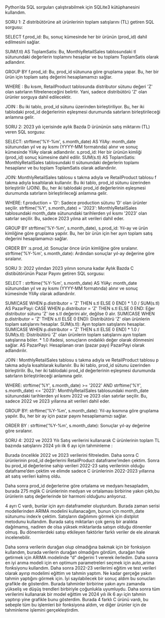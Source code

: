 Python’da SQL sorguları çalıştırabilmek için SQLite3 kütüphanesini kullandım.

SORU 1: Z distribütörüne ait ürünlerinin toplam satışlarını (TL) getiren SQL sorgusu:

SELECT f.prod_id: Bu, sonuç kümesinde her bir ürünün (prod_id) dahil edilmesini sağlar.

SUM(f.tl) AS ToplamSatis: Bu, MonthlyRetailSales tablosundaki tl sütunundaki değerlerin toplamını hesaplar ve bu toplamı ToplamSatis olarak adlandırır.

GROUP BY f.prod_id: Bu, prod_id sütununa göre gruplama yapar. Bu, her bir ürün için toplam satış değerini hesaplamamızı sağlar.

WHERE : Bu kısım, RetailProduct tablosunda distributor sütunu değeri 'Z' olan satırların filtreleneceğini belirtir. Yani, sadece distribütörü 'Z' olan ürünler sorguya dahil edilecektir.

JOIN :  Bu iki tablo, prod_id sütunu üzerinden birleştiriliyor. Bu, her iki tablodaki prod_id değerlerinin eşleşmesi durumunda satırların birleştirileceği anlamına gelir.

SORU 2: 2023 yılı içerisinde aylık Bazda D ürününün satış miktarını (TL) veren SQL
sorgusu:

SELECT: strftime('%Y-%m', s.month_date) AS YilAy: month_date sütunundan yıl ve ay kısmı (YYYY-MM formatında) alınır ve sonuç kümesinde YilAy olarak adlandırılır.
s.prod_id: Her bir ürünün kimliği (prod_id) sonuç kümesine dahil edilir.
SUM(s.tl) AS ToplamSatis: MonthlyRetailSales tablosundaki tl sütunundaki değerlerin toplamı hesaplanır ve bu toplam ToplamSatis olarak adlandırılır.

JOIN: MonthlyRetailSales tablosu s takma adıyla ve RetailProduct tablosu f takma adıyla kısaltılarak kullanılır.
Bu iki tablo, prod_id sütunu üzerinden birleştirilir (JOIN). Bu, her iki tablodaki prod_id değerlerinin eşleşmesi durumunda satırların birleştirileceği anlamına gelir.

WHERE: f.production = 'D': Sadece production sütunu 'D' olan ürünler seçilir.
strftime('%Y', s.month_date) = '2023': MonthlyRetailSales tablosundaki month_date sütunundaki tarihlerden yıl kısmı '2023' olan satırlar seçilir. Bu, sadece 2023 yılına ait verileri dahil eder.

GROUP BY strftime('%Y-%m', s.month_date), s.prod_id: Yıl-ay ve ürün kimliğine göre gruplama yapılır. Bu, her bir ürün için her ayın toplam satış değerini hesaplamamızı sağlar.

ORDER BY :s.prod_id: Sonuçlar önce ürün kimliğine göre sıralanır.
strftime('%Y-%m', s.month_date): Ardından sonuçlar yıl-ay değerine göre sıralanır.

SORU 3: 2022 yılından 2023 yılının sonuna kadar Aylık Bazda C distibütörünün Pazar Payını getiren
SQL sorgusu:

SELECT : strftime('%Y-%m', s.month_date) AS YilAy: month_date sütunundan yıl ve ay kısmı (YYYY-MM formatında) alınır ve sonuç kümesinde YilAy olarak adlandırılır.

SUM(CASE WHEN p.distributor = 'Z' THEN s.tl ELSE 0 END) * 1.0 / SUM(s.tl) AS PazarPayi:
CASE WHEN p.distributor = 'Z' THEN s.tl ELSE 0 END: Eğer distributor sütunu 'Z' ise s.tl değerini alır, değilse 0 alır.
SUM(CASE WHEN p.distributor = 'Z' THEN s.tl ELSE 0 END): Distribütörü 'Z' olan ürünlerin toplam satışlarını hesaplar.
SUM(s.tl): Ayın toplam satışlarını hesaplar.
SUM(CASE WHEN p.distributor = 'Z' THEN s.tl ELSE 0 END) * 1.0 / SUM(s.tl): Distribütörü 'Z' olan ürünlerin toplam satışlarını ayın toplam satışlarına böler. * 1.0 ifadesi, sonuçların ondalıklı değer olarak dönmesini sağlar.
AS PazarPayi: Hesaplanan oran (pazar payı) PazarPayi olarak adlandırılır. 

JOIN : MonthlyRetailSales tablosu s takma adıyla ve RetailProduct tablosu p takma adıyla kısaltılarak kullanılır.
Bu iki tablo, prod_id sütunu üzerinden birleştirilir. Bu, her iki tablodaki prod_id değerlerinin eşleşmesi durumunda satırların birleştirileceği anlamına gelir.

WHERE: strftime('%Y', s.month_date) >= '2022' AND strftime('%Y', s.month_date) <= '2023': MonthlyRetailSales tablosundaki month_date sütunundaki tarihlerden yıl kısmı 2022 ve 2023 olan satırlar seçilir. Bu, sadece 2022 ve 2023 yıllarına ait verileri dahil eder.


GROUP BY: strftime('%Y-%m', s.month_date): Yıl-ay kısmına göre gruplama yapılır. Bu, her bir ay için pazar payını hesaplamamızı sağlar.

ORDER BY : strftime('%Y-%m', s.month_date): Sonuçlar yıl-ay değerine göre sıralanır.

SORU 4: 2022 ve 2023 Yılı Satış verilerini kullanarak C ürünlerinin toplam TL bazında
satışlarını 2024 yılı ilk 6 ayı için tahminleme :

Burada öncelikle 2022 ve 2023 verilerini filtreledim. Daha sonra C ürünlerinin prod_id değerlerini
RetailProduct dataframe’imden çektim. Sonra bu prod_id değerlerine sahip verileri 2022-23
satış verilerinin olduğu dataframe’den çektim ve elimde sadece C ürünlerinin 2022-2023 yıllarına ait satış verileri kalmış oldu.

Daha sonra prod_id değerlerine göre ortalama ve medyanı hesapladım, burada 275 mglik C ürünlerinin
medyan ve ortalaması birbirine yakın çıktı,bu ürünlerin satış değerlerinde bir harmoni olduğunu anlıyoruz.

4 ayrı C vardı, bunlar için ayrı dataframeler oluşturdum. Burada zaman serisi modellerinden
ARIMA modelini kullanacağım, bunun için month_date sütunumu index’e çektim. Satışların dağılımını
görmek için distplot metodunu kullandım. Burada satış miktarları çok geniş bir aralıkta dağılmamış,
nadiren de olsa yüksek miktarlarda satışın olduğu dönemler olmuş. Bu dönemlerdeki satışı etkileyen faktörler farklı veriler de ele alınarak incelenebilir.

Daha sonra verilerin durağan olup olmadığına bakmak için bir fonksiyon kullandım, burada verilerin
durağan olmadığını gördüm, durağan hale getirmek için ARIMA modelinde “d” değerini 1 vererek
ilerledim. Daha sonra en iyi arıma modeli için en optimum parametreleri seçmek için auto_arima fonksiyonu kullandım. Daha sonra 2022-23 verilerimi eğitim ve test verileri olarak ayırıp modelimi
eğittim ve tahmin yaptım. Ne kadar gerçeğe yakın tahmin yaptığını görmek için. İyi sayılabilecek bir
sonuç aldım bu sonucları grafikle de gösterdim. Burada tahminler birbirine yakın aynı zamanda
yükseliş ve düşüş trendleri birbiriyle çoğunlukla uyumluydu. Daha sonra tüm verilerimi kullanarak bir
model eğittim ve 2024 yılı ilk 6 ayı için tahmin yaptırıp yine grafikle bunu gösterdim. Burada 4 farklı
C ürünü vardı, bu sebeple tüm bu işlemleri bir fonksiyona aldım, ve diğer ürünler için de tahminleme işlemini gerçekleştirdim.
